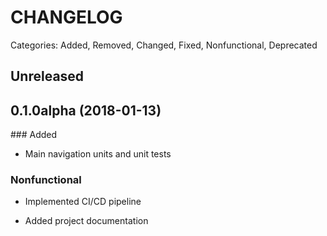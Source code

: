 # CHANGELOG

Categories: Added, Removed, Changed, Fixed, Nonfunctional, Deprecated

## Unreleased

## 0.1.0alpha (2018-01-13)

### Added

- Main navigation units and unit tests

### Nonfunctional

- Implemented CI/CD pipeline

- Added project documentation
